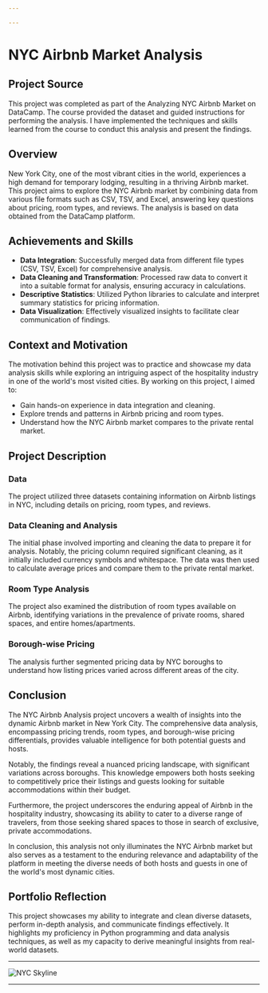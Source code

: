 ```yaml
---

---
```


# NYC Airbnb Market Analysis
## Project Source

This project was completed as part of the Analyzing NYC Airbnb Market on DataCamp. The course provided the dataset and guided instructions for performing the analysis. I have implemented the techniques and skills learned from the course to conduct this analysis and present the findings.

## Overview

New York City, one of the most vibrant cities in the world, experiences a high demand for temporary lodging, resulting in a thriving Airbnb market. This project aims to explore the NYC Airbnb market by combining data from various file formats such as CSV, TSV, and Excel, answering key questions about pricing, room types, and reviews. The analysis is based on data obtained from the DataCamp platform.

## Achievements and Skills

- **Data Integration**: Successfully merged data from different file types (CSV, TSV, Excel) for comprehensive analysis.
- **Data Cleaning and Transformation**: Processed raw data to convert it into a suitable format for analysis, ensuring accuracy in calculations.
- **Descriptive Statistics**: Utilized Python libraries to calculate and interpret summary statistics for pricing information.
- **Data Visualization**: Effectively visualized insights to facilitate clear communication of findings.

## Context and Motivation

The motivation behind this project was to practice and showcase my data analysis skills while exploring an intriguing aspect of the hospitality industry in one of the world's most visited cities. By working on this project, I aimed to:

- Gain hands-on experience in data integration and cleaning.
- Explore trends and patterns in Airbnb pricing and room types.
- Understand how the NYC Airbnb market compares to the private rental market.

## Project Description

### Data

The project utilized three datasets containing information on Airbnb listings in NYC, including details on pricing, room types, and reviews.

### Data Cleaning and Analysis

The initial phase involved importing and cleaning the data to prepare it for analysis. Notably, the pricing column required significant cleaning, as it initially included currency symbols and whitespace. The data was then used to calculate average prices and compare them to the private rental market.

### Room Type Analysis

The project also examined the distribution of room types available on Airbnb, identifying variations in the prevalence of private rooms, shared spaces, and entire homes/apartments.

### Borough-wise Pricing

The analysis further segmented pricing data by NYC boroughs to understand how listing prices varied across different areas of the city.

## Conclusion

The NYC Airbnb Analysis project uncovers a wealth of insights into the dynamic Airbnb market in New York City. The comprehensive data analysis, encompassing pricing trends, room types, and borough-wise pricing differentials, provides valuable intelligence for both potential guests and hosts.

Notably, the findings reveal a nuanced pricing landscape, with significant variations across boroughs. This knowledge empowers both hosts seeking to competitively price their listings and guests looking for suitable accommodations within their budget.

Furthermore, the project underscores the enduring appeal of Airbnb in the hospitality industry, showcasing its ability to cater to a diverse range of travelers, from those seeking shared spaces to those in search of exclusive, private accommodations.

In conclusion, this analysis not only illuminates the NYC Airbnb market but also serves as a testament to the enduring relevance and adaptability of the platform in meeting the diverse needs of both hosts and guests in one of the world's most dynamic cities.


## Portfolio Reflection

This project showcases my ability to integrate and clean diverse datasets, perform in-depth analysis, and communicate findings effectively. It highlights my proficiency in Python programming and data analysis techniques, as well as my capacity to derive meaningful insights from real-world datasets.

---

![NYC Skyline](https://assets.datacamp.com/production/project_1230/img/nyc.jpg)

--- 
